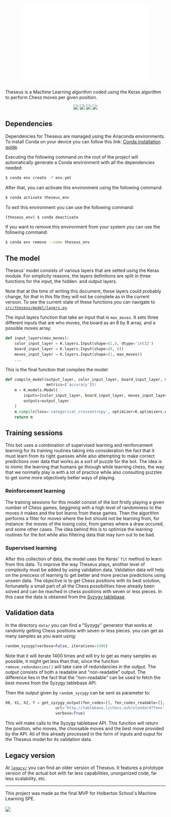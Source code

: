 <p align="center">
  <img src="assets/logo-no-bg.png" alt="Theseus logo" height=250/>
</p>


Theseus is a Machine Learning algorithm coded using the Keras algorithm to perform Chess moves per given position.

<p align="center">
  <img src="https://upload.wikimedia.org/wikipedia/commons/thumb/c/c3/Python-logo-notext.svg/1869px-Python-logo-notext.svg.png" height=80/>
  <img src="https://upload.wikimedia.org/wikipedia/commons/thumb/2/2d/Tensorflow_logo.svg/1915px-Tensorflow_logo.svg.png" height=80/>
  <img src="https://upload.wikimedia.org/wikipedia/commons/thumb/a/ae/Keras_logo.svg/2048px-Keras_logo.svg.png" height=80/>
  <img src="https://cdn.worldvectorlogo.com/logos/numpy-1.svg" height=80/>
</p>

## Dependencies
Dependencies for Theseus are managed using the Anaconda environments. To install Conda on your device you can follow this link: <a href="https://www.anaconda.com/download">Conda installation guide</a>.

Executing the following command on the root of the project will automatically generate a Conda environment with all the dependencies needed:
```bash
$ conda env create -f env.yml
```

After that, you can activate this environment using the following command:
```bash
$ conda activate theseus_env
```

To exit this environment you can use the following command:
```bash
(theseus_env) $ conda deactivate
```

If you want to remove this environment from your system you can use the following command:
```bash
$ conda env remove --name theseus_env
```

## The model
Theseus' model consists of various layers that are setted using the Keras module. For simplicity reasons, the layers definitions are split in three functions for the input, the hidden. and output layers.

Note that at the time of writing this document, these layers could probably change, for that in this file they will not be complete as in the current version. To see the current state of these functions you can navigate to <code>[src/theseus/model/layers.py](src/theseus/model/layers.py)</code>.

The input layers function that take an input that is <code>max_moves</code>. It sets three different inputs that are who moves, the board as an 8 by 8 array, and a possible moves array:
```python
def input_layers(max_moves):
    color_input_layer = K.layers.Input(shape=(1,), dtype='int32')
    board_input_layer = K.layers.Input(shape=(8, 8))
    moves_input_layer = K.layers.Input(shape=(1, max_moves))
    ...
```

This is the final function that compiles the model:
```python
def compile_model(output_layer, color_input_layer, board_input_layer, moves_input_layer,
                  metrics=['accuracy']):
    m = K.models.Model(
        inputs=[color_input_layer, board_input_layer, moves_input_layer],
        outputs=output_layer
    )
    m.compile(loss='categorical_crossentropy', optimizer=K.optimizers.Adam(), metrics=metrics)
    return m
```

## Training sessions
This bot uses a combination of supervised learning and reinforcement learning for its training routines taking into consideration the fact that it must learn from its right guesses while also attempting to make correct predictions over data that works as a sort of puzzle for the bot. The idea is to mimic the learning that humans go through while learning chess, the way that we normally play is with a lot of practice while also consulting puzzles to get some more objectively better ways of playing.

### Reinforcement learning
The training sessions for this model consist of the bot firstly playing a given number of Chess games, beggining with a high level of randomness to the moves it makes and the bot learns from these games. Then the algorithm performs a filter for moves where the bot should not be learning from, for instance: the moves of the losing color, from games where a draw occured, and some other cases. The idea behind this is to optimize the learning routines for the bot while also filtering data that may turn out to be bad.

### Supervised learning
After this collection of data, the model uses the Keras' <code>fit</code> method to learn from this data. To improve the way Theseus plays, another level of complexity must be added by using validation data. Validation data will help on the preocess of learning to get better and more precise predictions using unseen data. The objective is to get Chess positions with its best solution, fortunatelly a small part of all the Chess possibilities have already been solved and can be reached in chess positions with seven or less pieces. In this case the data is obtained from the <a href="https://syzygy-tables.info/">Syzygy tablebase</a>.

## Validation data
In the directory <code>data/</code> you can find a "Syzygy" generator that works at randomly getting Chess positions with seven or less pieces. you can get as many samples as you want using:
```python
random_syzygy(verbose=False, iterations=1400)
```
Note that it will iterate 1400 times and will try to get as many samples as possible, it might get less than that, since the function <code>remove_redundancies()</code> will take care of redundancies in the output. The output consists of both a readable and "non-readable" output. The difference lies in the fact that the "non-readable" can be used to fetch the best moves from the Syzygy tablebase API.

Then the output given by <code>random_syzygy</code> can be sent as parameter to:
```python
X0, X1, X2, Y = get_syzygy_output(fen_codes=[], fen_codes_readable=[],
                      url='http://tablebase.lichess.ovh/standard?fen=',
                      verbose=True)
```
This will make calls to the Syzygy tablebase API. This function will return the position, who moves, the choosable moves and the best move provided by the API. All of this already processed in the form of inputs and ouput for the Theseus model for its validation data.

## Legacy version
At <code>[legacy/](legacy/)</code> you can find an older version of Theseus. It features a prototype version of the actual bot with far less capabilities, unorganized code, far less scalability, etc.

<hr>
This project was made as the final MVP for Holberton School's Machine Learning SPE.
<br>
<br>
<img src="https://uploads-ssl.webflow.com/6105315644a26f77912a1ada/63eea844ae4e3022154e2878_Holberton.png" height=40/>
